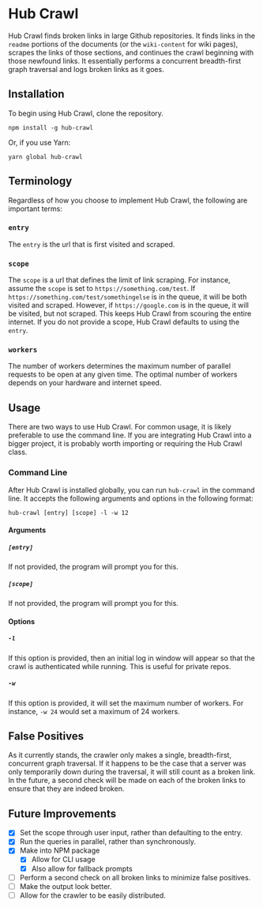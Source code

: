 # Hub Crawl

Hub Crawl finds broken links in large Github repositories. It finds links in the `readme` portions of the documents (or the `wiki-content` for wiki pages),
scrapes the links of those sections, and continues the crawl beginning with
those newfound links. It essentially performs a concurrent breadth-first graph
traversal and logs broken links as it goes.

## Installation

To begin using Hub Crawl, clone the repository.

```
npm install -g hub-crawl
```

Or, if you use Yarn:

```
yarn global hub-crawl
```

## Terminology

Regardless of how you choose to implement Hub Crawl, the following are important
terms:

### `entry`

The `entry` is the url that is first visited and scraped.

### `scope`

The `scope` is a url that defines the limit of link scraping. For instance,
assume the `scope` is set to `https://something.com/test`. If
`https://something.com/test/somethingelse` is in the queue, it will be both
visited and scraped. However, if `https://google.com` is in the queue, it will
be visited, but not scraped. This keeps Hub Crawl from scouring the entire
internet. If you do not provide a scope, Hub Crawl defaults to using the
`entry`.

### `workers`

The number of workers determines the maximum number of parallel requests to be
open at any given time. The optimal number of workers depends on your hardware
and internet speed.

## Usage

There are two ways to use Hub Crawl. For common usage, it is likely preferable
to use the command line. If you are integrating Hub Crawl into a bigger project,
it is probably worth importing or requiring the Hub Crawl class.

### Command Line

After Hub Crawl is installed globally, you can run `hub-crawl` in the command
line. It accepts the following arguments and options in the following format:

```
hub-crawl [entry] [scope] -l -w 12
```

#### Arguments

##### `[entry]`

If not provided, the program will prompt you for this.

##### `[scope]`

If not provided, the program will prompt you for this.

#### Options

##### `-l`

If this option is provided, then an initial log in window will appear so that
the crawl is authenticated while running. This is useful for private repos.

##### `-w`

If this option is provided, it will set the maximum number of workers. For
instance, `-w 24` would set a maximum of 24 workers.

## False Positives

As it currently stands, the crawler only makes a single, breadth-first,
concurrent graph traversal. If it happens to be the case that a server was only
temporarily down during the traversal, it will still count as a broken link. In
the future, a second check will be made on each of the broken links to ensure
that they are indeed broken.

## Future Improvements

- [x] Set the scope through user input, rather than defaulting to the entry.
- [x] Run the queries in parallel, rather than synchronously.
- [x] Make into NPM package
  - [x] Allow for CLI usage
  - [x] Also allow for fallback prompts
- [ ] Perform a second check on all broken links to minimize false positives.
- [ ] Make the output look better.
- [ ] Allow for the crawler to be easily distributed.
